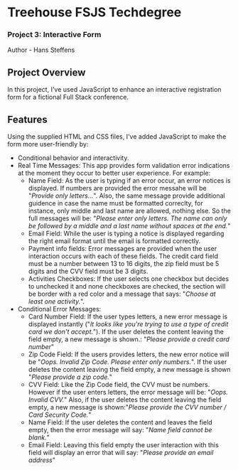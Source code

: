 # Treehouse FSJS Techdegree
### Project 3: Interactive Form
Author - Hans Steffens

## Project Overview
In this project, I've used JavaScript to enhance an interactive registration form for a fictional Full Stack conference.

## Features
Using the supplied HTML and CSS files, I've added JavaScript to make the form more user-friendly by:

- Conditional behavior and interactivity.
- Real Time Messages: This app provides form validation error indications at the moment they occur to better user experience. For example:
    - Name Field:  As the user is typing if an error occur, an error notices is displayed. If numbers are provided the error messahe will be "_Provide only letters..._". Also, the same message provide additional guidence in case the name must be formatted correclty, for instance, only middle and last name are allowed, nothing else. So the full messages will be: "_Please enter only letters. The name can only be followed by a middle and a last name without spaces at the end._"
    - Email Field: While the user is typing a notice is displayed regarding the right email format until the email is formatted correctly.
    - Payment info fields: Error messages are provided when the user interaction occurs with each of these fields. The credit card field must be a number between 13 to 16 digits, the zip field must be 5 digits and the CVV field must be 3 digits.
    - Activities Checkboxes: If the user selects one checkbox but decides to unchecked it and none checkboxes are checked, the section will be border with a red color and a message that says: "_Choose at least one activity._".
- Conditional Error Messages:
    - Card Number Field: If the user types letters, a new error message is displayed instantly ("_It looks like you're trying to use a type of credit card we don't accept._"). If the user deletes the content leaving the field empty, a new message is shown.: "_Please provide a credit card number_"
    - Zip Code Field: If the users provides letters, the new error notice will be "_Oops. Invalid Zip Code. Please enter only numbers._". If the user deletes the content leaving the field empty, a new message is shown "_Please provide a zip code._"
    - CVV Field: Like the Zip Code field, the CVV must be numbers. However if the user enters letters, the error message will be: "_Oops. Invalid CVV._" Also, if the user deletes the content leaving the field empty, a new message is shown:"_Please provide the CVV number / Card Security Code._"
    - Name Field: If the user deletes the content and leaves the field empty, then the error message will say: "_Name field cannot be blank._"
    - Email Field: Leaving this field empty the user interaction with this field will display an error that will say: "_Please provide an email address_"
